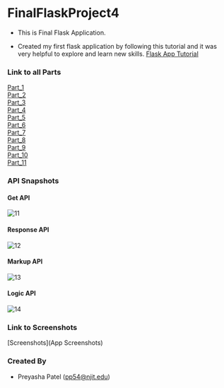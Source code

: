 # FinalFlaskProject4

- This is Final Flask Application.

- Created my first flask application by following this tutorial and it was very helpful to explore and learn new skills.
[Flask App Tutorial](https://hackersandslackers.com/your-first-flask-application)

### Link to all Parts
[Part_1](app)\
[Part_2](Flask_Jinja_Tutorial)\
[Part_3](Flask_WTForms_Tutorial)\
[Part_4](Routing_Flask)\
[Part_5](Configure_Flask)\
[Part_6](Flask_App_Factory)\
[Part_7](Flask_Blueprint_Tutorial)\
[Part_8](Flask_Assets_Tutorial)\
[Part_9](Flask_SQLAlchemy_Tutorial)\
[Part_10](FlaskLogin_Tutorial)\
[Part_11](Flask_Session_Tutorial)

### API Snapshots

#### Get API
![11](https://user-images.githubusercontent.com/45910402/127951122-b8311dcc-5cde-437a-952d-a2704e031dd9.PNG)
#### Response API
![12](https://user-images.githubusercontent.com/45910402/127951123-6e246fa0-403a-4ff9-abdc-7594c21fe611.PNG)
#### Markup API
![13](https://user-images.githubusercontent.com/45910402/127951124-77db8c3f-56cf-4055-ae48-6dfd3d564b36.PNG)
#### Logic API
![14](https://user-images.githubusercontent.com/45910402/127951126-2005ea07-cfe5-4368-8d66-2e4a2c00868c.PNG)

### Link to Screenshots
[Screenshots](App Screenshots)

### Created By
- Preyasha Patel (pp54@njit.edu)


